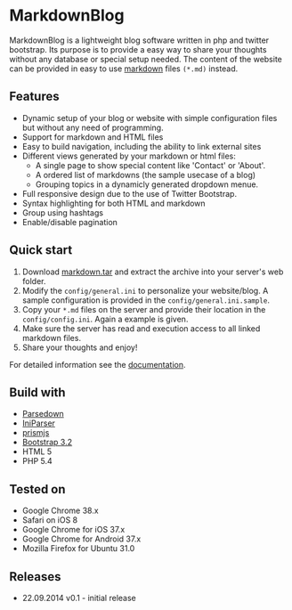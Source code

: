 <!--
	author = <a href="https://github.com/phgamper" target="_blank">phgamper</a>
	published = 2014-09-28
-->

# MarkdownBlog

MarkdownBlog is a lightweight blog software written in php and twitter bootstrap. Its purpose is to provide a easy way to share your thoughts without any database or special setup needed.
The content of the website can be provided in easy to use [markdown](http://de.wikipedia.org/wiki/Markdown) files `(*.md)` instead. 

## Features
- Dynamic setup of your blog or website with simple configuration files but without any need of programming.
- Support for markdown and HTML files
- Easy to build navigation, including the ability to link external sites
- Different views generated by your markdown or html files:
  - A single page to show special content like 'Contact' or 'About'.
  - A ordered list of markdowns (the sample usecase of a blog)
  - Grouping topics in a dynamicly generated dropdown menue.
- Full responsive design due to the use of Twitter Bootstrap.
- Syntax highlighting for both HTML and markdown
- Group using hashtags
- Enable/disable pagination 

## Quick start

1. Download [markdown.tar](https://github.com/phgamper/markdown_blog/releases) and extract the archive into your server's web folder. 
2. Modify the `config/general.ini` to personalize your website/blog. A sample configuration is provided in the `config/general.ini.sample`.
3. Copy your `*.md` files on the server and provide their location in the `config/config.ini`. Again a example is given. 
4. Make sure the server has read and execution access to all linked markdown files.
5. Share your thoughts and enjoy!

For detailed information see the [documentation](https://github.com/phgamper/markdown_blog/blob/master/doc.md).

## Build with

- [Parsedown](http://parsedown.org)
- [IniParser](https://github.com/austinhyde/IniParser)
- [prismjs](http://prismjs.com/index.html)
- [Bootstrap 3.2](http://getbootstrap.com)
- HTML 5
- PHP 5.4

## Tested on

- Google Chrome 38.x
- Safari on iOS 8
- Google Chrome for iOS 37.x
- Google Chrome for Android 37.x
- Mozilla Firefox for Ubuntu 31.0

## Releases

- 22.09.2014  v0.1 - initial release
